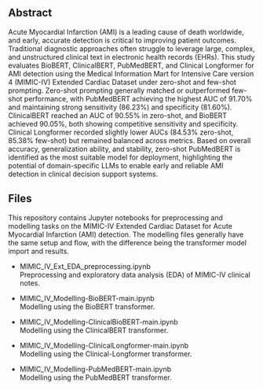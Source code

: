 ## Abstract
Acute Myocardial Infarction (AMI) is a leading cause
of death worldwide, and early, accurate detection is critical to improving patient outcomes.
Traditional diagnostic approaches often
struggle to leverage large, complex, and unstructured clinical text in
electronic health records (EHRs). This study evaluates BioBERT,
ClinicalBERT, PubMedBERT, and Clinical Longformer for AMI
detection using the Medical Information Mart for Intensive Care
version 4 (MIMIC-IV) Extended Cardiac Dataset under zero-shot
and few-shot prompting. Zero-shot prompting generally matched or
outperformed few-shot performance, with PubMedBERT achieving
the highest AUC of 91.70% and maintaining strong sensitivity
(86.23%) and specificity (81.60%). ClinicalBERT reached an AUC
of 90.55% in zero-shot, and BioBERT achieved 90.05%, both
showing competitive sensitivity and specificity. Clinical Longformer
recorded slightly lower AUCs (84.53% zero-shot, 85.38% few-shot)
but remained balanced across metrics. Based on overall accuracy,
generalization ability, and stability, zero-shot PubMedBERT is
identified as the most suitable model for deployment, highlighting
the potential of domain-specific LLMs to enable early and reliable
AMI detection in clinical decision support systems.

## Files
This repository contains Jupyter notebooks for preprocessing and modelling tasks on the MIMIC-IV Extended Cardiac Dataset for Acute Myocardial Infarction (AMI) detection.
The modelling files generally have the same setup and flow, with the difference being the transformer model import and results.

- MIMIC_IV_Ext_EDA_preprocessing.ipynb  
  Preprocessing and exploratory data analysis (EDA) of MIMIC-IV clinical notes.

- MIMIC_IV_Modelling-BioBERT-main.ipynb  
  Modelling using the BioBERT transformer.

- MIMIC_IV_Modelling-ClinicalBioBERT-main.ipynb  
  Modelling using the ClinicalBERT transformer.

- MIMIC_IV_Modelling-ClinicalLongformer-main.ipynb  
  Modelling using the Clinical-Longformer transformer.

- MIMIC_IV_Modelling-PubMedBERT-main.ipynb  
  Modelling using the PubMedBERT transformer.
